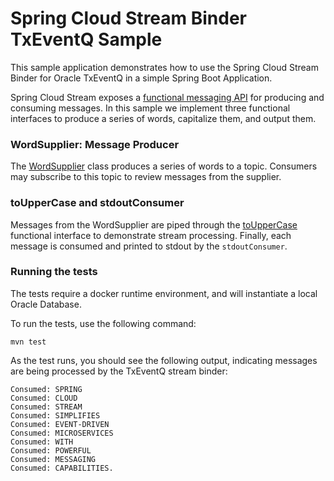 # Spring Cloud Stream Binder TxEventQ Sample

This sample application demonstrates how to use the Spring Cloud Stream Binder for Oracle TxEventQ in a simple Spring Boot Application.

Spring Cloud Stream exposes a [functional messaging API](https://docs.spring.io/spring-cloud-stream/reference/spring-cloud-stream/producing-and-consuming-messages.html) for producing and consuming messages. In this sample we implement three functional interfaces to produce a series of words, capitalize them, and output them.

### WordSupplier: Message Producer

The [WordSupplier](src/main/java/com/oracle/cstream/sample/WordSupplier.java) class produces a series of words to a topic. Consumers may subscribe to this topic to review messages from the supplier.

### toUpperCase and stdoutConsumer

Messages from the WordSupplier are piped through the [toUpperCase](src/main/java/com/oracle/cstream/sample/StreamConfiguration.java) functional interface to demonstrate stream processing. Finally, each message is consumed and printed to stdout by the `stdoutConsumer`.

### Running the tests

The tests require a docker runtime environment, and will instantiate a local Oracle Database.

To run the tests, use the following command:

```shell
mvn test
```

As the test runs, you should see the following output, indicating messages are being processed by the TxEventQ stream binder:

```
Consumed: SPRING
Consumed: CLOUD
Consumed: STREAM
Consumed: SIMPLIFIES
Consumed: EVENT-DRIVEN
Consumed: MICROSERVICES
Consumed: WITH
Consumed: POWERFUL
Consumed: MESSAGING
Consumed: CAPABILITIES.
```